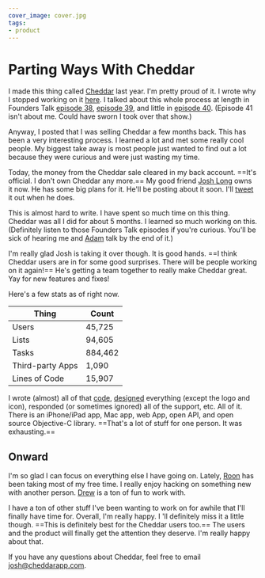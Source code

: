```yaml
---
cover_image: cover.jpg
tags:
- product
---
```


# Parting Ways With Cheddar

I made this thing called [Cheddar](https://cheddarapp.com) last year. I'm pretty proud of it. I wrote why I stopped working on it [here](/changes). I talked about this whole process at length in Founders Talk [episode 38](http://5by5.tv/founderstalk/38), [episode 39](http://5by5.tv/founderstalk/39), and little in [episode 40](http://5by5.tv/founderstalk/40). (Episode 41 isn't about me. Could have sworn I took over that show.)

Anyway, I posted that I was selling Cheddar a few months back. This has been a very interesting process. I learned a lot and met some really cool people. My biggest take away is most people just wanted to find out a lot because they were curious and were just wasting my time.

Today, the money from the Cheddar sale cleared in my back account. ==It's official. I don't own Cheddar any more.== My good friend [Josh Long](https://twitter.com/joshlong) owns it now. He has some big plans for it. He'll be posting about it soon. I'll [tweet](https://twitter.com/soffes) it out when he does.

This is almost hard to write. I have spent so much time on this thing. Cheddar was all I did for about 5 months. I learned so much working on this. (Definitely listen to those Founders Talk episodes if you're curious. You'll be sick of hearing me and [Adam](https://twitter.com/adamstac) talk by the end of it.)

I'm really glad Josh is taking it over though. It is good hands. ==I think Cheddar users are in for some good surprises. There will be people working on it again!== He's getting a team together to really make Cheddar great. Yay for new features and fixes!

Here's a few stats as of right now.

Thing             | Count
------------------|--------
Users             | 45,725
Lists             | 94,605
Tasks             | 884,462
Third-party Apps  | 1,090
Lines of Code     | 15,907

I wrote (almost) all of that [code](https://github.com/soffes), [designed](https://dribbble.com/soffes) everything (except the logo and icon), responded (or sometimes ignored) all of the support, etc. All of it. There is an iPhone/iPad app, Mac app, web App, open API, and open source Objective-C library. ==That's a lot of stuff for one person. It was exhausting.==

## Onward

I'm so glad I can focus on everything else I have going on. Lately, [Roon](http://roon.io) has been taking most of my free time. I really enjoy hacking on something new with another person. [Drew](http://drew.roon.io) is a ton of fun to work with.

I have a ton of other stuff I've been wanting to work on for awhile that I'll finally have time for. Overall, I'm really happy. I 'll definitely miss it a little though. ==This is definitely best for the Cheddar users too.== The users and the product will finally get the attention they deserve. I'm really happy about that.

If you have any questions about Cheddar, feel free to email <josh@cheddarapp.com>.
